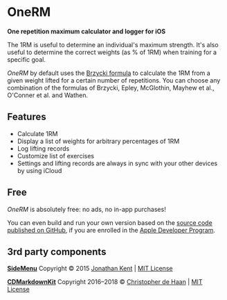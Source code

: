 #  OneRM

__One repetition maximum calculator and logger for iOS__

The 1RM is useful to determine an individual's maximum strength. It's also useful to determine the correct weights (as % of 1RM) when training for a specific goal. 

_OneRM_ by default uses the [Brzycki formula](https://en.wikipedia.org/wiki/One-repetition_maximum#Brzycki) to calculate the 1RM from a given weight lifted for a certain number of repetitions. You can choose any combination of the formulas of Brzycki, Epley, McGlothin, Mayhew et al., O'Conner et al. and Wathen. 

## Features

 - Calculate 1RM
 - Display a list of weights for arbitrary percentages of 1RM
 - Log lifting records
 - Customize list of exercises
 - Settings and lifting records are always in sync with your other devices by using iCloud
 
 ## Free

 _OneRM_ is absolutely free: no ads, no in-app purchases!

 You can even build and run your own version based on the [source code published on GitHub](https://github.com/ola-ct/1RM), if you are enrolled in the [Apple Developer Program](https://developer.apple.com/programs/). 

## 3rd party components

**[SideMenu](https://github.com/jonkykong/SideMenu)** Copyright © 2015 [Jonathan Kent](mailto:contact@jonkent.me) | [MIT License](https://opensource.org/licenses/MIT)

**[CDMarkdownKit](https://github.com/chrisdhaan/CDMarkdownKit)** Copyright 2016–2018 © [Christopher de Haan](mailtocontact@christopherdehaan.me) | [MIT License](https://opensource.org/licenses/MIT)
